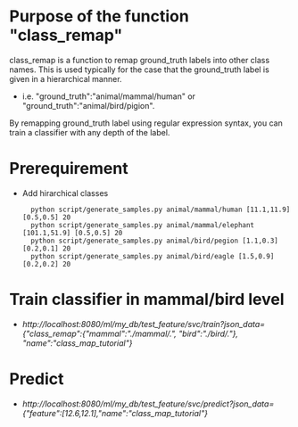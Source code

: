 # Purpose of the function "class_remap"

class_remap is a function to remap ground_truth labels into other class names.
This is used typically for the case that the ground_truth label is given in a hierarchical manner. 
- i.e. "ground_truth":"animal/mammal/human" or "ground_truth":"animal/bird/pigion".

By remapping ground_truth label using regular expression syntax, you can train a classifier with any depth of the label.

# Prerequirement
- Add hirarchical classes

        python script/generate_samples.py animal/mammal/human [11.1,11.9] [0.5,0.5] 20
        python script/generate_samples.py animal/mammal/elephant [101.1,51.9] [0.5,0.5] 20
        python script/generate_samples.py animal/bird/pegion [1.1,0.3] [0.2,0.1] 20
        python script/generate_samples.py animal/bird/eagle [1.5,0.9] [0.2,0.2] 20

# Train classifier in mammal/bird level
- _http://localhost:8080/ml/my_db/test_feature/svc/train?json_data={"class_remap":{"mammal":".*/mammal/.*", "bird":".*/bird/.*"}, "name":"class_map_tutorial"}_

# Predict
- _http://localhost:8080/ml/my_db/test_feature/svc/predict?json_data={"feature":[12.6,12.1],"name":"class_map_tutorial"}_
